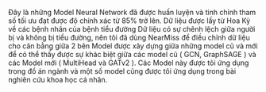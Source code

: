 Đây là những Model Neural Network đã được huấn luyện và tinh chỉnh tham số tối ưu đạt được độ chính xác từ 85% trở lên.
Dữ liệu được lấy từ Hoa Kỳ về các bệnh nhân của bệnh tiểu đường
Dữ liệu có sự chênh lệch giữa người bị và không bị tiểu đường, nên tôi đã dùng NearMiss để điều chỉnh dữ liệu cho cân bằng giữa 2 bên
Model được xây dựng giữa những model cũ và mới để có thể thấy được sự khác biệt giữa các model cũ ( GCN, GraphSAGE ) và các Model mới ( MultiHead và GATv2 ).
Các Model này được tôi ứng dụng trong đồ án ngành và một số model cũng được tôi ứng dụng trong bài nghiên cứu khoa học cá nhân.
